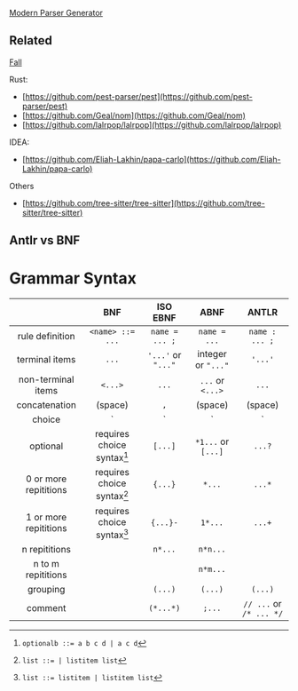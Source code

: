 [Modern Parser Generator](https://matklad.github.io/2018/06/06/modern-parser-generator.html)

## Related

[Fall](https://github.com/matklad/fall)

Rust:

 - [https://github.com/pest-parser/pest](https://github.com/pest-parser/pest)
 - [https://github.com/Geal/nom](https://github.com/Geal/nom)
 - [https://github.com/lalrpop/lalrpop](https://github.com/lalrpop/lalrpop)

IDEA:

 - [https://github.com/Eliah-Lakhin/papa-carlo](https://github.com/Eliah-Lakhin/papa-carlo)

Others

 - [https://github.com/tree-sitter/tree-sitter](https://github.com/tree-sitter/tree-sitter)


## Antlr vs BNF

# Grammar Syntax

|                               | BNF                           | ISO EBNF                      | ABNF                          | ANTLR                         |
|:-----------------------------:|:-----------------------------:|:-----------------------------:|:-----------------------------:|:-----------------------------:|
| rule definition               | `<name> ::= ...`              | `name = ... ;`                | `name = ...`                  | `name : ... ;`                |
| terminal items                | `...`                         | `'...'` or `"..."`            | integer or `"..."`            | `'...'`                       |
| non-terminal items            | `<...>`                       | `...`                         | `...` or `<...>`              | `...`                         |
| concatenation                 | (space)                       | `,`                           | (space)                       | (space)                       |
| choice                        | `|`                           | `|`                           | `/`                           | `|`                           |
| optional                      | requires choice syntax[^1]    | `[...]`                       | `*1...` or `[...]`            | `...?`                        |
| 0 or more repititions         | requires choice syntax[^2]    | `{...}`                       | `*...`                        | `...*`                        |
| 1 or more repititions         | requires choice syntax[^3]    | `{...}-`                      | `1*...`                       | `...+`                        |
| n repititions                 |                               | `n*...`                       | `n*n...`                      |                               |
| n to m repititions            |                               |                               | `n*m...`                      |                               |
| grouping                      |                               | `(...)`                       | `(...)`                       | `(...)`                       |
| comment                       |                               | `(*...*)`                     | `;...`                        | `// ...` or `/* ... */`       |


[^1]: `optionalb ::= a b c d | a c d`

[^2]: `list ::= | listitem list`

[^3]: `list ::= listitem | listitem list`
